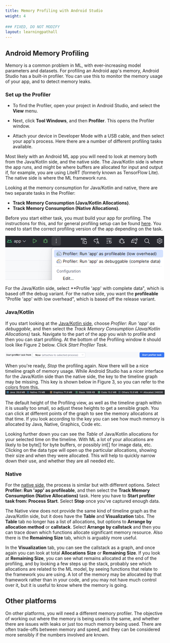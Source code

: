 ```yaml
---
title: Memory Profiling with Android Studio
weight: 4

### FIXED, DO NOT MODIFY
layout: learningpathall
---
```


## Android Memory Profiling
Memory is a common problem in ML, with ever-increasing model parameters and datasets. For profiling an Android app's memory, Android Studio has a built-in profiler. You can use this to monitor the memory usage of your app, and to detect memory leaks.

### Set up the Profiler

* To find the Profiler, open your project in Android Studio, and select the **View** menu.

* Next, click  **Tool Windows**, and then **Profiler**. This opens the Profiler window. 

* Attach your device in Developer Mode with a USB cable, and then select your app's process. Here there are a number of different profiling tasks available.

Most likely with an Android ML app you will need to look at memory both from the Java/Kotlin side, and the native side. The Java/Kotlin side is where the app runs, and might be where buffers are allocated for input and output if, for example, you are using LiteRT (formerly known as TensorFlow Lite). The native side is where the ML framework runs. 

Looking at the memory consumption for Java/Kotlin and native, there are two separate tasks in the Profiler: 

* **Track Memory Consumption (Java/Kotlin Allocations)**.
* **Track Memory Consumption (Native Allocations)**.

Before you start either task, you must build your app for profiling. The instructions for this, and for general profiling setup can be found [here](https://developer.android.com/studio/profile). You need to start the correct profiling version of the app depending on the task.

![Android Studio profiling run types alt-text#center](android-profiling-version.png "Figure 1. Profiling Run Versions")

For the Java/Kotlin side, select **Profile 'app' with complete data", which is based off the debug variant. For the native side, you want the **profileable** "Profile 'app' with low overhead", which is based off the release variant.

### Java/Kotlin

If you start looking at the [Java/Kotlin side](https://developer.android.com/studio/profile/record-java-kotlin-allocations), choose *Profiler: Run 'app' as debuggable*, and then select the *Track Memory Consumption (Java/Kotlin Allocations)* task. Navigate to the part of the app you wish to profile and then you can start profiling. At the bottom of the Profiling window it should look like Figure 2 below. Click *Start Profiler Task*.

![Android Studio Start Profile alt-text#center](start-profile-dropdown.png "Figure 2. Start Profile")

When you're ready, *Stop* the profiling again. Now there will be a nice timeline graph of memory usage. While Android Studio has a nicer interface for the Java/Kotlin side than the native side, the key to the timeline graph may be missing. This key is shown below in Figure 3, so you can refer to the colors from this.
![Android Studio memory key alt-text#center](profiler-jk-allocations-legend.png "Figure 3. Memory key for the Java/Kotlin Memory Timeline")

The default height of the Profiling view, as well as the timeline graph within it is usually too small, so adjust these heights to get a sensible graph. You can click at different points of the graph to see the memory allocations at that time. If you look according to the key you can see how much memory is allocated by Java, Native, Graphics, Code etc.

Looking further down you can see the *Table* of Java/Kotlin allocations for your selected time on the timeline. With ML a lot of your allocations are likely to be byte[] for byte buffers, or possibly int[] for image data, etc. Clicking on the data type will open up the particular allocations, showing their size and when they were allocated. This will help to quickly narrow down their use, and whether they are all needed etc.

### Native

For the [native side](https://developer.android.com/studio/profile/record-native-allocations), the process is similar but with different options. Select **Profiler: Run 'app' as profileable**, and then select the **Track Memory Consumption (Native Allocations)** task. Here you have to **Start profiler task from: Process Start**. Select **Stop** once you've captured enough data.

The Native view does not provide the same kind of timeline graph as the Java/Kotlin side, but it does have the **Table** and **Visualization** tabs. The **Table** tab no longer has a list of allocations, but options to **Arrange by allocation method** or **callstack**. Select **Arrange by callstack** and then you can trace down which functions allocate significant memory resource. Also there is the **Remaining Size** tab, which is arguably more useful. 

In the **Visualization** tab, you can see the callstack as a graph, and once again you can look at total **Allocations Size** or **Remaining Size**. If you look at **Remaining Size**, you can see what remains allocated at the end of the profiling, and by looking a few steps up the stack, probably see which allocations are related to the ML model, by seeing functions that relate to the framework you are using. A lot of the memory may be allocated by that framework rather than in your code, and you may not have much control over it, but it is useful to know where the memory is going.

## Other platforms

On other platforms, you will need a different memory profiler. The objective of working out where the memory is being used is the same, and whether there are issues with leaks or just too much memory being used. There are often trade-offs between memory and speed, and they can be considered more sensibly if the numbers involved are known.
